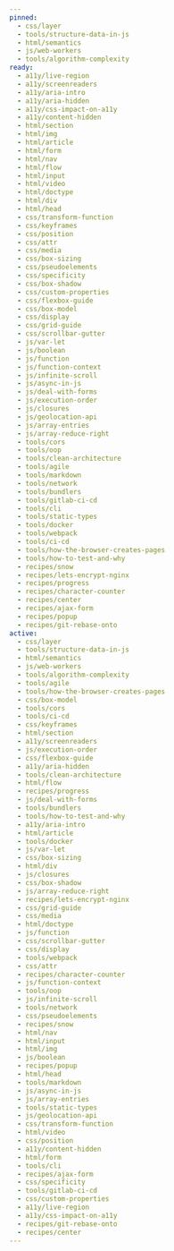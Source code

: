 ```yaml
---
pinned:
  - css/layer
  - tools/structure-data-in-js
  - html/semantics
  - js/web-workers
  - tools/algorithm-complexity
ready:
  - a11y/live-region
  - a11y/screenreaders
  - a11y/aria-intro
  - a11y/aria-hidden
  - a11y/css-impact-on-a11y
  - a11y/content-hidden
  - html/section
  - html/img
  - html/article
  - html/form
  - html/nav
  - html/flow
  - html/input
  - html/video
  - html/doctype
  - html/div
  - html/head
  - css/transform-function
  - css/keyframes
  - css/position
  - css/attr
  - css/media
  - css/box-sizing
  - css/pseudoelements
  - css/specificity
  - css/box-shadow
  - css/custom-properties
  - css/flexbox-guide
  - css/box-model
  - css/display
  - css/grid-guide
  - css/scrollbar-gutter
  - js/var-let
  - js/boolean
  - js/function
  - js/function-context
  - js/infinite-scroll
  - js/async-in-js
  - js/deal-with-forms
  - js/execution-order
  - js/closures
  - js/geolocation-api
  - js/array-entries
  - js/array-reduce-right
  - tools/cors
  - tools/oop
  - tools/clean-architecture
  - tools/agile
  - tools/markdown
  - tools/network
  - tools/bundlers
  - tools/gitlab-ci-cd
  - tools/cli
  - tools/static-types
  - tools/docker
  - tools/webpack
  - tools/ci-cd
  - tools/how-the-browser-creates-pages
  - tools/how-to-test-and-why
  - recipes/snow
  - recipes/lets-encrypt-nginx
  - recipes/progress
  - recipes/character-counter
  - recipes/center
  - recipes/ajax-form
  - recipes/popup
  - recipes/git-rebase-onto
active:
  - css/layer
  - tools/structure-data-in-js
  - html/semantics
  - js/web-workers
  - tools/algorithm-complexity
  - tools/agile
  - tools/how-the-browser-creates-pages
  - css/box-model
  - tools/cors
  - tools/ci-cd
  - css/keyframes
  - html/section
  - a11y/screenreaders
  - js/execution-order
  - css/flexbox-guide
  - a11y/aria-hidden
  - tools/clean-architecture
  - html/flow
  - recipes/progress
  - js/deal-with-forms
  - tools/bundlers
  - tools/how-to-test-and-why
  - a11y/aria-intro
  - html/article
  - tools/docker
  - js/var-let
  - css/box-sizing
  - html/div
  - js/closures
  - css/box-shadow
  - js/array-reduce-right
  - recipes/lets-encrypt-nginx
  - css/grid-guide
  - css/media
  - html/doctype
  - js/function
  - css/scrollbar-gutter
  - css/display
  - tools/webpack
  - css/attr
  - recipes/character-counter
  - js/function-context
  - tools/oop
  - js/infinite-scroll
  - tools/network
  - css/pseudoelements
  - recipes/snow
  - html/nav
  - html/input
  - html/img
  - js/boolean
  - recipes/popup
  - html/head
  - tools/markdown
  - js/async-in-js
  - js/array-entries
  - tools/static-types
  - js/geolocation-api
  - css/transform-function
  - html/video
  - css/position
  - a11y/content-hidden
  - html/form
  - tools/cli
  - recipes/ajax-form
  - css/specificity
  - tools/gitlab-ci-cd
  - css/custom-properties
  - a11y/live-region
  - a11y/css-impact-on-a11y
  - recipes/git-rebase-onto
  - recipes/center
---
```


